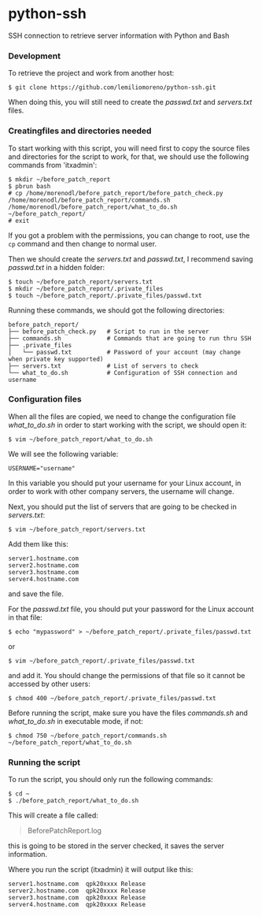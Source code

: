 # python-ssh
SSH connection to retrieve server information with Python and Bash

### Development
To retrieve the project and work from another host:
```
$ git clone https://github.com/lemiliomoreno/python-ssh.git
```
When doing this, you will still need to create the *passwd.txt* and *servers.txt* files.

### Creatingfiles and directories needed
To start working with this script, you will need first to copy the source files and directories for the script to work, for that, we should use the following commands from 'itxadmin':
```
$ mkdir ~/before_patch_report
$ pbrun bash
# cp /home/morenodl/before_patch_report/before_patch_check.py /home/morenodl/before_patch_report/commands.sh /home/morenodl/before_patch_report/what_to_do.sh ~/before_patch_report/
# exit
```
If you got a problem with the permissions, you can change to root, use the ```cp``` command and then change to normal user.

Then we should create the *servers.txt* and *passwd.txt*, I recommend saving *passwd.txt* in a hidden folder:
```
$ touch ~/before_patch_report/servers.txt
$ mkdir ~/before_patch_report/.private_files
$ touch ~/before_patch_report/.private_files/passwd.txt
```
Running these commands, we should got the following directories:
```
before_patch_report/
├── before_patch_check.py   # Script to run in the server
├── commands.sh             # Commands that are going to run thru SSH
├── .private_files
│   └── passwd.txt          # Password of your account (may change when private key supported)
├── servers.txt             # List of servers to check
└── what_to_do.sh           # Configuration of SSH connection and username 
```
### Configuration files
When all the files are copied, we need to change the configuration file *what_to_do.sh* in order to start working with the script, we should open it:
```
$ vim ~/before_patch_report/what_to_do.sh
```
We will see the following variable:
```
USERNAME="username"
```
In this variable you should put your username for your Linux account, in order to work with other company servers, the username will change.

Next, you should put the list of servers that are going to be checked in *servers.txt*:
```
$ vim ~/before_patch_report/servers.txt
```
Add them like this:
```
server1.hostname.com
server2.hostname.com
server3.hostname.com
server4.hostname.com
```
and save the file.

For the *passwd.txt* file, you should put your password for the Linux account in that file:
```
$ echo "mypassword" > ~/before_patch_report/.private_files/passwd.txt
```
or
```
$ vim ~/before_patch_report/.private_files/passwd.txt
```
and add it. You should change the permissions of that file so it cannot be accessed by other users:
```
$ chmod 400 ~/before_patch_report/.private_files/passwd.txt
```
Before running the script, make sure you have the files *commands.sh* and *what_to_do.sh* in executable mode, if not:
```
$ chmod 750 ~/before_patch_report/commands.sh ~/before_patch_report/what_to_do.sh
```
### Running the script
To run the script, you should only run the following commands:
```
$ cd ~
$ ./before_patch_report/what_to_do.sh
```
This will create a file called:
> BeforePatchReport.log

this is going to be stored in the server checked, it saves the server information.

Where you run the script (itxadmin) it will output like this:
```
server1.hostname.com  qpk20xxxx Release
server2.hostname.com  qpk20xxxx Release
server3.hostname.com  qpk20xxxx Release
server4.hostname.com  qpk20xxxx Release
```
